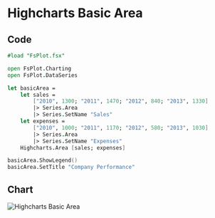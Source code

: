 Highcharts Basic Area
=====================

Code
----

```fsharp
#load "FsPlot.fsx"

open FsPlot.Charting
open FsPlot.DataSeries

let basicArea =
    let sales =
        ["2010", 1300; "2011", 1470; "2012", 840; "2013", 1330]
        |> Series.Area
        |> Series.SetName "Sales"
    let expenses =
        ["2010", 1000; "2011", 1170; "2012", 580; "2013", 1030]
        |> Series.Area
        |> Series.SetName "Expenses"
    Highcharts.Area [sales; expenses]

basicArea.ShowLegend()
basicArea.SetTitle "Company Performance"
```
Chart
-----

![Highcharts Basic Area](https://raw.github.com/TahaHachana/FsPlot/master/screenshots/HighchartsBasicArea.PNG)